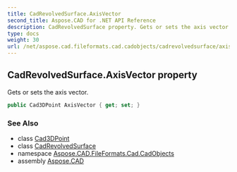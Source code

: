 ```yaml
---
title: CadRevolvedSurface.AxisVector
second_title: Aspose.CAD for .NET API Reference
description: CadRevolvedSurface property. Gets or sets the axis vector
type: docs
weight: 30
url: /net/aspose.cad.fileformats.cad.cadobjects/cadrevolvedsurface/axisvector/
---
```

## CadRevolvedSurface.AxisVector property

Gets or sets the axis vector.

```csharp
public Cad3DPoint AxisVector { get; set; }
```

### See Also

* class [Cad3DPoint](../../cad3dpoint/)
* class [CadRevolvedSurface](../)
* namespace [Aspose.CAD.FileFormats.Cad.CadObjects](../../cadrevolvedsurface/)
* assembly [Aspose.CAD](../../../)


